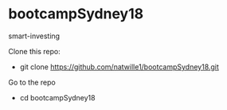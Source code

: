 # bootcampSydney18
smart-investing

Clone this repo:

- git clone https://github.com/natwille1/bootcampSydney18.git

Go to the repo 

- cd bootcampSydney18
